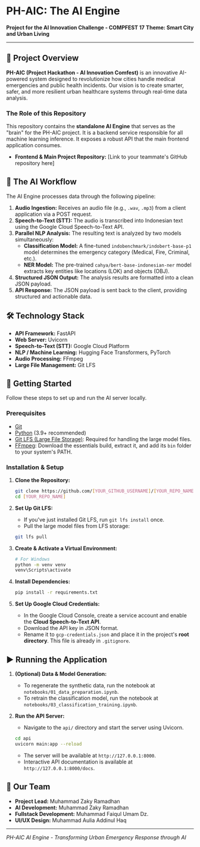 # PH-AIC: The AI Engine

**Project for the AI Innovation Challenge - COMPFEST 17**
**Theme: Smart City and Urban Living**

---

## 🌟 Project Overview

**PH-AIC (Project Hackathon - AI Innovation Comfest)** is an innovative AI-powered system designed to revolutionize how cities handle medical emergencies and public health incidents. Our vision is to create smarter, safer, and more resilient urban healthcare systems through real-time data analysis.

### The Role of this Repository

This repository contains the **standalone AI Engine** that serves as the "brain" for the PH-AIC project. It is a backend service responsible for all machine learning inference. It exposes a robust API that the main frontend application consumes.

*   **Frontend & Main Project Repository:** [Link to your teammate's GitHub repository here]

## 🧠 The AI Workflow

The AI Engine processes data through the following pipeline:

1.  **Audio Ingestion:** Receives an audio file (e.g., `.wav`, `.mp3`) from a client application via a POST request.
2.  **Speech-to-Text (STT):** The audio is transcribed into Indonesian text using the Google Cloud Speech-to-Text API.
3.  **Parallel NLP Analysis:** The resulting text is analyzed by two models simultaneously:
    *   **Classification Model:** A fine-tuned `indobenchmark/indobert-base-p1` model determines the emergency category (Medical, Fire, Criminal, etc.).
    *   **NER Model:** The pre-trained `cahya/bert-base-indonesian-ner` model extracts key entities like locations (LOK) and objects (OBJ).
4.  **Structured JSON Output:** The analysis results are formatted into a clean JSON payload.
5.  **API Response:** The JSON payload is sent back to the client, providing structured and actionable data.

## 🛠️ Technology Stack

*   **API Framework:** FastAPI
*   **Web Server:** Uvicorn
*   **Speech-to-Text (STT):** Google Cloud Platform
*   **NLP / Machine Learning:** Hugging Face Transformers, PyTorch
*   **Audio Processing:** FFmpeg
*   **Large File Management:** Git LFS

## 🚀 Getting Started

Follow these steps to set up and run the AI server locally.

### Prerequisites

*   [Git](https://git-scm.com/downloads)
*   [Python](https://www.python.org/downloads/) (3.9+ recommended)
*   [Git LFS (Large File Storage)](https://git-lfs.github.com/): Required for handling the large model files.
*   [FFmpeg](https://www.gyan.dev/ffmpeg/builds/): Download the essentials build, extract it, and add its `bin` folder to your system's PATH.

### Installation & Setup

1.  **Clone the Repository:**
    ```bash
    git clone https://github.com/[YOUR_GITHUB_USERNAME]/[YOUR_REPO_NAME].git
    cd [YOUR_REPO_NAME]
    ```

2.  **Set Up Git LFS:**
    *   If you've just installed Git LFS, run `git lfs install` once.
    *   Pull the large model files from LFS storage:
    ```bash
    git lfs pull
    ```

3.  **Create & Activate a Virtual Environment:**
    ```bash
    # For Windows
    python -m venv venv
    venv\Scripts\activate
    ```

4.  **Install Dependencies:**
    ```bash
    pip install -r requirements.txt
    ```

5.  **Set Up Google Cloud Credentials:**
    *   In the Google Cloud Console, create a service account and enable the **Cloud Speech-to-Text API**.
    *   Download the API key in JSON format.
    *   Rename it to `gcp-credentials.json` and place it in the project's **root directory**. This file is already in `.gitignore`.

## ▶️ Running the Application

1.  **(Optional) Data & Model Generation:**
    *   To regenerate the synthetic data, run the notebook at `notebooks/01_data_preparation.ipynb`.
    *   To retrain the classification model, run the notebook at `notebooks/03_classification_training.ipynb`.

2.  **Run the API Server:**
    *   Navigate to the `api/` directory and start the server using Uvicorn.
    ```bash
    cd api
    uvicorn main:app --reload
    ```
    *   The server will be available at `http://127.0.0.1:8000`.
    *   Interactive API documentation is available at `http://127.0.0.1:8000/docs`.

## 👥 Our Team

*   **Project Lead:** Muhammad Zaky Ramadhan
*   **AI Development:** Muhammad Zaky Ramadhan
*   **Fullstack Development:** Muhammad Faiqul Umam Dz.
*   **UI/UX Design:** Muhammad Aulia Addinul Haq

---
*PH-AIC AI Engine - Transforming Urban Emergency Response through AI*